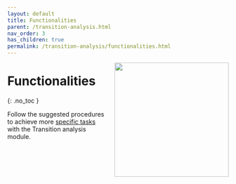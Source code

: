 ```yaml
---
layout: default
title: Functionalities
parent: /transition-analysis.html
nav_order: 3
has_children: true
permalink: /transition-analysis/functionalities.html
---
```


<img src="../assets/images/logos/logo-transition-analysis_400px.png" width="260" style="float:right; margin-left: 15px;"/>

# Functionalities
{: .no_toc }

Follow the suggested procedures to achieve more <u>specific tasks</u> with the Transition analysis module.